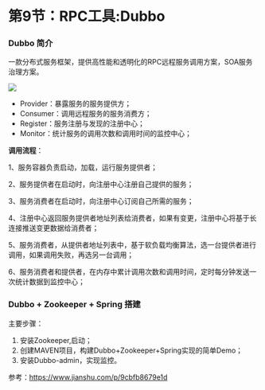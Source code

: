 # 第9节：RPC工具:Dubbo



### Dubbo 简介

一款分布式服务框架，提供高性能和透明化的RPC远程服务调用方案，SOA服务治理方案。

![](https://timgsa.baidu.com/timg?image&quality=80&size=b9999_10000&sec=1556637237583&di=88cadbf467d80b9c5566ea6697ea590c&imgtype=0&src=http%3A%2F%2Fimage.bubuko.com%2Finfo%2F201801%2F20180118233049340612.png)

+ Provider：暴露服务的服务提供方；
+ Consumer：调用远程服务的服务消费方；
+ Register：服务注册与发现的注册中心；
+ Monitor：统计服务的调用次数和调用时间的监控中心；

**调用流程**：

1、服务容器负责启动，加载，运行服务提供者；

2、服务提供者在启动时，向注册中心注册自己提供的服务；

3、服务消费者在启动时，向注册中心订阅自己所需的服务；

4、注册中心返回服务提供者地址列表给消费者，如果有变更，注册中心将基于长连接推送变更数据给消费者；

5、服务消费者，从提供者地址列表中，基于软负载均衡算法，选一台提供者进行调用，如果调用失败，再选另一台调用；

6、服务消费者和提供者，在内存中累计调用次数和调用时间，定时每分钟发送一次统计数据到监控中心；

### Dubbo + Zookeeper + Spring 搭建

主要步骤：

1. 安装Zookeeper,启动；
2. 创建MAVEN项目，构建Dubbo+Zookeeper+Spring实现的简单Demo；
3. 安装Dubbo-admin，实现监控。

参考：<https://www.jianshu.com/p/9cbfb8679e1d>


